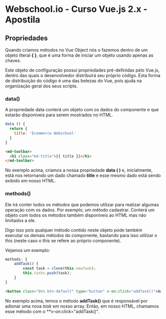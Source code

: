 # Webschool.io - Curso Vue.js 2.x - Apostila


## Propriedades

Quando criamos métodos no Vue Object nós o fazemos dentro de um objeto literal **{ }**, que é uma forma de iniciar um objeto usando apenas as chaves.

Este objeto de configuração possui propriedades pré-definidas pelo Vue.js, dentro das quais o desenvolvedor distribuirá seu próprio código. Esta forma de distribuição do código é uma das belezas do Vue, pois ajuda na organização geral dos seus scripts.


### data()

A propriedade data conterá um objeto com os dados do componente e que estarão disponíveis para serem mostrados no HTML.

```js  
data () {
  return {
    title: 'Ecommerce Webschool'
  }
}
```

```html  
<md-toolbar>
  <h1 class="md-title">{{ title }}</h1>
</md-toolbar>
```

No exemplo acima, criamos a nossa propriedade **data ( )** e, inicialmente, está nos retornando um dado chamado **title** e esse mesmo dado está sendo exibido em nosso HTML.


### methods()

Ele irá conter todos os métodos que podemos utilizar para realizar algumas operação com os dados. Por exemplo, um método cadastrar. Conterá um objeto com todos os métodos também disponíveis ao HTML mas não limitados a ele.

Digo isso pois qualquer método contido neste objeto pode também executar os demais métodos do componente, bastando para isso utilizar o this (neste caso o this se refere ao próprio componente).

Vejamos um exemplo: 

```js  
methods: {
    addTask() {
        const task = clone(this.newTask);
        this.tasks.push(task);
    }
}
```

```html  
<button class="btn btn-default" type="button" v-on:click="addTask()">Add</button>
```

No exemplo acima, temos o método **addTask()** que é responsável por adionar uma nova *task* em nosso array. Então, em nosso HTML, chamamos esse método com o **v-on:click="addTask()".
